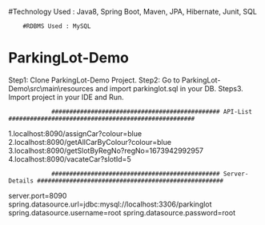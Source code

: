 
#Technology Used : 
        Java8, Spring Boot, Maven, JPA, Hibernate, Junit, SQL
        
        
        #RDBMS Used : MySQL


# ParkingLot-Demo
Step1: Clone ParkingLot-Demo Project.
Step2: Go to ParkingLot-Demo\src\main\resources and import parkinglot.sql in your DB.
Steps3. Import project in your IDE and Run.

                ############################################### API-List ####################################################
1.localhost:8090/assignCar?colour=blue
2.localhost:8090/getAllCarByColour?colour=blue
3.localhost:8090/getSlotByRegNo?regNo=1673942992957
4.localhost:8090/vacateCar?slotId=5

                ############################################### Server-Details ####################################################
server.port=8090
spring.datasource.url=jdbc:mysql://localhost:3306/parkinglot
spring.datasource.username=root
spring.datasource.password=root

